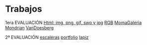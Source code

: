 # Trabajos
1era EVALUACIÓN
 [Html: img, png, gif, swp y jpg](https://denyskovalov.github.io/Trabajos/)
 [RGB](https://denyskovalov.github.io/2-rgb/)
 [MomaGaleria](https://denyskovalov.github.io/MomaGaleria/)
 [Mondrian](https://denyskovalov.github.io/4_Mondrian/)
 [VanDoesberg](https://denyskovalov.github.io/VanDoesburg/)
 
 
2ª EVALUACIÓN
 [escaleras](https://denyskovalov.github.io/escaleras/)
 [portfolio](https://denyskovalov.github.io/porfolio_Kovalov/)
 [lapiz](https://denyskovalov.github.io/Lapiz/)
 
 
 
